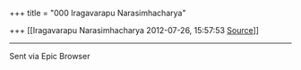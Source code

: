 +++
title = "000 Iragavarapu Narasimhacharya"

+++
[[Iragavarapu Narasimhacharya	2012-07-26, 15:57:53 [Source](https://groups.google.com/g/bvparishat/c/UgZsIWvCQqQ)]]



  

  

---

Sent via Epic Browser

